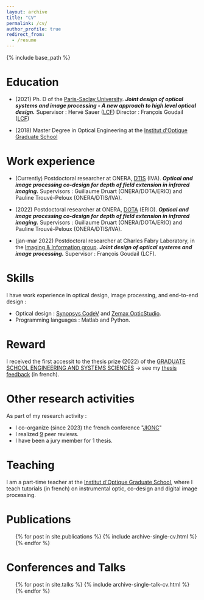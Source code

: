 ```yaml
---
layout: archive
title: "CV"
permalink: /cv/
author_profile: true
redirect_from:
  - /resume
---
```


{% include base_path %}

Education
======

*  (2021) Ph. D of the [Paris-Saclay University](https://www.universite-paris-saclay.fr/en). <b><i>Joint design of optical systems and image processing - A new approach to high level optical design.</i></b> Supervisor : Hervé Sauer ([LCF](https://www.lcf.institutoptique.fr/en)) Director : François Goudail ([LCF](https://www.lcf.institutoptique.fr/en))

*  (2018) Master Degree in Optical Engineering at the [Institut d'Optique Graduate School](https://www.institutoptique.fr/)

Work experience
======

*  (Currently) Postdoctoral researcher at ONERA, [DTIS](https://www.onera.fr/en/dtis) (IVA). <b><i>Optical and image processing co-design for depth of field extension in infrared imaging.</i></b> Supervisors : Guillaume Druart (ONERA/DOTA/ERIO) and Pauline Trouvé-Peloux (ONERA/DTIS/IVA).

*  (2022) Postdoctoral researcher at ONERA, [DOTA](https://www.onera.fr/en/dota) (ERIO). <b><i>Optical and image processing co-design for depth of field extension in infrared imaging.</i></b> Supervisors : Guillaume Druart (ONERA/DOTA/ERIO) and Pauline Trouvé-Peloux (ONERA/DTIS/IVA).

*  (jan-mar 2022) Postdoctoral researcher at Charles Fabry Laboratory, in the [Imaging & Information group](https://www.lcf.institutoptique.fr/en/groups/imaging-and-information). <b><i>Joint design of optical systems and image processing.</i></b> Supervisor : François Goudail (LCF).
  
Skills
======
I have work experience in optical design, image processing, and end-to-end design :
 *  Optical design : [Synopsys CodeV](https://www.synopsys.com/optical-solutions/codev.html) and [Zemax OpticStudio](https://www.zemax.com/pages/opticstudio).
 *  Programming languages : Matlab and Python.

Reward
======
I received the first accessit to the thesis prize (2022) of the [GRADUATE SCHOOL ENGINEERING AND SYSTEMS SCIENCES](https://www.universite-paris-saclay.fr/en/graduate-schools/graduate-school-engineering-and-systems-sciences) -> see my [thesis feedback](https://www.docteurs-spi.org/post/alice-fontbonne-postdoc-en-conception-conjointe-optique-traitement-%C3%A0-l-onera) (in french).

Other research activities
======
As part of my research activity :
 *  I co-organize (since 2023) the french conference "[JIONC](http://intranet.gdr-isis.fr/index.php?page=reunion&idreunion=490)" 
 *  I realized [9](https://www.webofscience.com/wos/author/record/32296867) peer reviews.
 *  I have been a jury member for 1 thesis.

<!-- Ajouter encadrement de stage -->

Teaching
======
I am a part-time teacher at the <a href="https://www.institutoptique.fr/en">Institut d'Optique Graduate School</a>, where I teach tutorials (in french) on instrumental optic, co-design and digital image processing.

Publications
======
  <ul>{% for post in site.publications %}
    {% include archive-single-cv.html %}
  {% endfor %}</ul>
  
Conferences and Talks
======
  <ul>{% for post in site.talks %}
    {% include archive-single-talk-cv.html %}
  {% endfor %}</ul>



